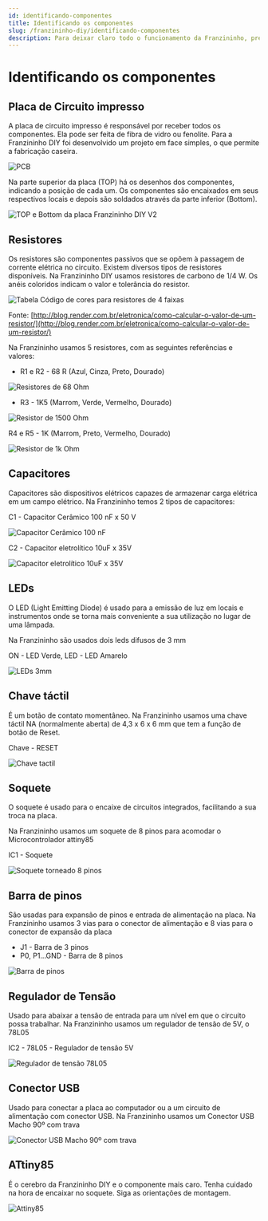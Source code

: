 ```yaml
---
id: identificando-componentes
title: Identificando os componentes
slug: /franzininho-diy/identificando-componentes
description: Para deixar claro todo o funcionamento da Franzininho, precisamos conhecer um pouco dos componentes que compõem o projeto, assim poderemos fazer mudanças e aprimorar ainda mais este projeto.
---
```



# Identificando os componentes

## Placa de Circuito impresso

A placa de circuito impresso é responsável por receber todos os componentes. Ela pode ser feita de fibra de vidro ou fenolite. Para a Franzininho DIY foi desenvolvido um projeto em face simples, o que permite a fabricação caseira.

![PCB](img/componentes/componentes-placa.png)

Na parte superior da placa \(TOP\) há os desenhos dos componentes, indicando a posição de cada um. Os componentes são encaixados em seus respectivos locais e depois são soldados através da parte inferior \(Bottom\).

![TOP e Bottom da placa Franzininho DIY V2](img/componentes/componentes-placa-top-botton.png)

## Resistores

Os resistores são componentes passivos que se opõem à passagem de corrente elétrica no circuito. Existem diversos tipos de resistores disponíveis. Na Franzininho DIY usamos resistores de carbono de 1/4 W. Os anéis coloridos indicam o valor e tolerância do resistor.

![Tabela Código de cores para resistores de 4 faixas](img/componentes/componentes-tabela-resistores.png)

Fonte: [http://blog.render.com.br/eletronica/como-calcular-o-valor-de-um-resistor/](http://blog.render.com.br/eletronica/como-calcular-o-valor-de-um-resistor/)

Na Franzininho usamos 5 resistores, com as seguintes referências e valores:

- R1 e R2 - 68 R \(Azul, Cinza, Preto, Dourado\)

![Resistores de 68 Ohm](img/componentes/componentes-resistor68r.png)

- R3 - 1K5 \(Marrom, Verde, Vermelho, Dourado\)

![Resistor de 1500 Ohm](img/componentes/componentes-resistor1k5.png)

R4 e R5 - 1K \(Marrom, Preto, Vermelho, Dourado\)

![Resistor de 1k Ohm](img/componentes/componentes-resistor1k.png)

## Capacitores

Capacitores são dispositivos elétricos capazes de armazenar carga elétrica em um campo elétrico. Na Franzininho temos 2 tipos de capacitores:

C1 - Capacitor Cerâmico 100 nF x 50 V

![Capacitor Cer&#xE2;mico 100 nF](img/componentes/componentes-capacitor1.png)

C2 - Capacitor eletrolítico 10uF x 35V

![Capacitor eletrol&#xED;tico 10uF x 35V](img/componentes//componentes-capacitor2.png)

## LEDs

O LED \(Light Emitting Diode\) é usado para a emissão de luz em locais e instrumentos onde se torna mais conveniente a sua utilização no lugar de uma lâmpada.

Na Franzininho são usados dois leds difusos de 3 mm

ON - LED Verde, LED - LED Amarelo

![LEDs 3mm](img/componentes/componentes-leds.png)

## Chave táctil

É um botão de contato momentâneo. Na Franzininho usamos uma chave táctil NA \(normalmente aberta\) de 4,3 x 6 x 6 mm que tem a função de botão de Reset.

Chave - RESET

![Chave tactil](img/componentes/componentes-chave.png)

## Soquete

O soquete é usado para o encaixe de circuitos integrados, facilitando a sua troca na placa.

Na Franzininho usamos um soquete de 8 pinos para acomodar o Microcontrolador attiny85

IC1 - Soquete

![Soquete torneado 8 pinos](img/componentes/componentes-soquete.png)

## Barra de pinos

São usadas para expansão de pinos e entrada de alimentação na placa. Na Franzininho usamos 3 vias para o conector de alimentação e 8 vias para o conector de expansão da placa

* J1 - Barra de 3 pinos
* P0, P1...GND - Barra de 8 pinos

![Barra de pinos](img/componentes/componentes-barra.png)

## Regulador de Tensão

Usado para abaixar a tensão de entrada para um nível em que o circuito possa trabalhar. Na Franzininho usamos um regulador de tensão de 5V, o 78L05

IC2 - 78L05 - Regulador de tensão 5V

![Regulador de tens&#xE3;o 78L05](img/componentes/componentes-regulador.png)

## Conector USB

Usado para conectar a placa ao computador ou a um circuito de alimentação com conector USB. Na Franzininho usamos um Conector USB Macho 90º com trava

![Conector USB Macho 90&#xBA; com trava](img/componentes/componentes-usb.png)

## ATtiny85

É o cerebro da Franzininho DIY e o componente mais caro. Tenha cuidado na hora de encaixar no soquete. Siga as orientações de montagem.

![Attiny85](img/componentes/attiny85.jpeg)

